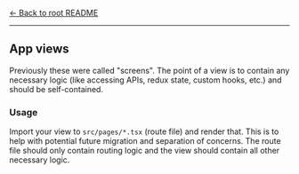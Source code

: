 [← Back to root README](../../README.md)

---

## App views

Previously these were called "screens". The point of a view is to contain any necessary logic (like accessing APIs, redux state, custom hooks, etc.) and should be self-contained.

### Usage

Import your view to `src/pages/*.tsx` (route file) and render that. This is to help with potential future migration and separation of concerns. The route file should only contain routing logic and the view should contain all other necessary logic.
